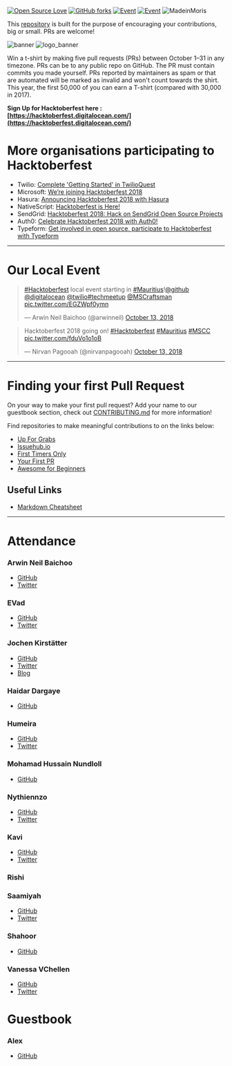 [![Open Source Love](https://img.shields.io/badge/Open%20Source-%E2%9D%A4-pink.svg)](https://github.com/arwinneil/hacktoberfest-mauritius)  [![GitHub forks](https://img.shields.io/github/forks/arwinneil/hacktoberfest-mauritius.svg)](https://github.com/arwinneil/hacktoberfest-mauritius/network) 
[![Event](https://img.shields.io/badge/event-meetup-red.svg)](https://www.meetup.com/MauritiusSoftwareCraftsmanshipCommunity/events/254965197/)
[![Event](https://img.shields.io/badge/hosted%20by-Extension%20Interactive-blue.svg)](http://extension-interactive.com/)
![MadeinMoris](https://img.shields.io/badge/Made%20in-Moris-green.svg)

This [repository](https://github.com/arwinneil/hacktoberfest-mauritius) is built for the purpose of encouraging your contributions, big or small. PRs are welcome!

![banner](/assets/banner.jpg)
![logo_banner](/assets/hacktoberfest_banner.png)

Win a t-shirt by making five pull requests (PRs) between October 1–31 in any timezone. PRs can be to any public repo on GitHub. The PR must contain commits you made yourself. PRs reported by maintainers as spam or that are automated will be marked as invalid and won't count towards the shirt. This year, the first 50,000 of you can earn a T-shirt (compared with 30,000 in 2017).

__Sign Up for Hacktoberfest here : [https://hacktoberfest.digitalocean.com/](https://hacktoberfest.digitalocean.com/)__

# More organisations participating to Hacktoberfest
- Twilio: [Complete 'Getting Started' in TwilioQuest](https://www.twilio.com/quest)  
- Microsoft: [We’re joining Hacktoberfest 2018](https://open.microsoft.com/2018/09/18/hacktoberfest-2018-microsoft/)
- Hasura: [Announcing Hacktoberfest 2018 with Hasura](https://blog.hasura.io/announcing-hacktoberfest-2018-with-hasura-621045dc9560)
- NativeScript: [Hacktoberfest is Here!](https://www.nativescript.org/blog/hacktoberfest-is-here)
- SendGrid: [Hacktoberfest 2018: Hack on SendGrid Open Source Projects](https://sendgrid.com/blog/hacktoberfest-2018-hack-on-sendgrid-open-source-projects/)
- Auth0: [Celebrate Hacktoberfest 2018 with Auth0!](https://auth0.com/blog/celebrate-hacktoberfest-with-auth0/)
- Typeform: [Get involved in open source, participate to Hacktoberfest with Typeform](https://medium.com/typeforms-engineering-blog/get-involved-in-open-source-participate-to-hacktoberfest-with-typeform-278b4fa4cf19)

---

# Our Local Event
<blockquote class="twitter-tweet" data-lang="en"><p lang="en" dir="ltr"><a href="https://twitter.com/hashtag/Hacktoberfest?src=hash&amp;ref_src=twsrc%5Etfw">#Hacktoberfest</a> local event starting in <a href="https://twitter.com/hashtag/Mauritius?src=hash&amp;ref_src=twsrc%5Etfw">#Mauritius</a>!<a href="https://twitter.com/github?ref_src=twsrc%5Etfw">@github</a> <a href="https://twitter.com/digitalocean?ref_src=twsrc%5Etfw">@digitalocean</a> <a href="https://twitter.com/twilio?ref_src=twsrc%5Etfw">@twilio</a><a href="https://twitter.com/hashtag/techmeetup?src=hash&amp;ref_src=twsrc%5Etfw">#techmeetup</a> <a href="https://twitter.com/MSCraftsman?ref_src=twsrc%5Etfw">@MSCraftsman</a> <a href="https://t.co/EGZWpf0ymn">pic.twitter.com/EGZWpf0ymn</a></p>&mdash; Arwin Neil Baichoo (@arwinneil) <a href="https://twitter.com/arwinneil/status/1051001617670123523?ref_src=twsrc%5Etfw">October 13, 2018</a></blockquote>

<blockquote class="twitter-tweet" data-lang="en"><p lang="en" dir="ltr">Hacktoberfest 2018 going on! <a href="https://twitter.com/hashtag/Hacktoberfest?src=hash&amp;ref_src=twsrc%5Etfw">#Hacktoberfest</a> <a href="https://twitter.com/hashtag/Mauritius?src=hash&amp;ref_src=twsrc%5Etfw">#Mauritius</a> <a href="https://twitter.com/hashtag/MSCC?src=hash&amp;ref_src=twsrc%5Etfw">#MSCC</a> <a href="https://t.co/fduVo1o1oB">pic.twitter.com/fduVo1o1oB</a></p>&mdash; Nirvan Pagooah (@nirvanpagooah) <a href="https://twitter.com/nirvanpagooah/status/1051046806598111233?ref_src=twsrc%5Etfw">October 13, 2018</a></blockquote>

---

# Finding your first Pull Request
On your way to make your first pull request? Add your name to our guestbook section, check out [CONTRIBUTING.md](CONTRIBUTING.md) for more information!

Find repositories to make meaningful contributions to on the links below:

- [Up For Grabs](https://up-for-grabs.net/)
- [Issuehub.io](http://issuehub.io/)
- [First Timers Only](https://www.firsttimersonly.com/)
- [Your First PR](http://yourfirstpr.github.io/)
- [Awesome for Beginners](https://github.com/mungell/awesome-for-beginners)

## Useful Links
- [Markdown Cheatsheet](https://github.com/adam-p/markdown-here/wiki/Markdown-Cheatsheet)

---

# Attendance
### Arwin Neil Baichoo
- [GitHub](https://github.com/arwinneil)
- [Twitter](https://twitter.com/arwinneil)

### EVad
- [GitHub](https://github.com/azezezaaa)
- [Twitter](https://twitter.com/azezezaaa)

### Jochen Kirstätter
- [GitHub](https://github.com/jochenkirstaetter)
- [Twitter](https://twitter.com/jkirstaetter)
- [Blog](https://jochen.kirstaetter.name)  

### Haidar Dargaye
-  [GitHub](https://github.com/haidarknightfury)

### Humeira
- [GitHub](https://github.com/Humeira)
- [Twitter](https://twitter.com/echdee)

### Mohamad Hussain Nundloll
- [GitHub](https://github.com/ValerianSA)

### Nythiennzo
- [GitHub](https://github.com/Nythiennzo)
- [Twitter](https://twitter.com/Nythiennzo)

### Kavi
- [GitHub](https://github.com/KnightRag)
- [Twitter](https://twitter.com/Knight_Rag)

### Rishi

### Saamiyah
- [GitHub](https://github.com/saamiyah)
- [Twitter](https://twitter.com/smearthelove)

### Shahoor
- [GitHub](https://github.com/El-Psy-Congrooo)

### Vanessa VChellen
- [GitHub](https://github.com/vchellen)
- [Twitter](https://twitter.com/VanessaChellen)

# Guestbook

### Alex
 - [GitHub](https://github.com/alexj24)  
